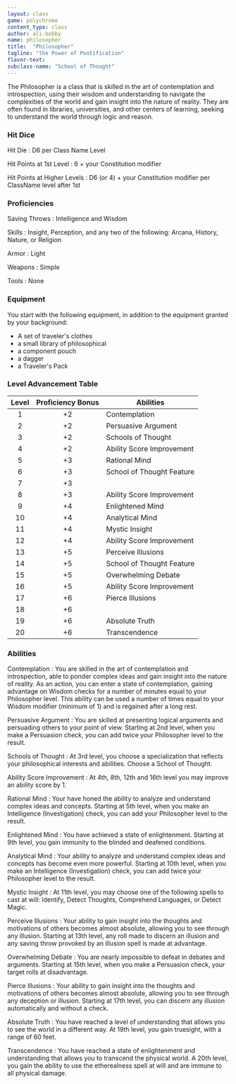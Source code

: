 ```yaml
---
layout: class
game: polychrome
content_type: class
author: ali-bobby
name: philosopher
title:  "Philosopher"
tagline: "the Power of Pontification"
flavor-text:
subclass-name: "School of Thought"
---
```


The Philosopher is a class that is skilled in the art of contemplation and introspection, using their wisdom and understanding to navigate the complexities of the world and gain insight into the nature of reality. They are often found in libraries, universities, and other centers of learning, seeking to understand the world through logic and reason.

### Hit Dice
Hit Die
: D6 per Class Name Level

Hit Points at 1st Level
: 6 + your Constitution modifier

Hit Points at Higher Levels
: D6 (or 4) + your Constitution modifier per ClassName level after 1st

### Proficiencies

Saving Throws
: Intelligence and Wisdom

Skills
: Insight, Perception, and any two of the following: Arcana, History, Nature, or Religion

Armor
: Light

Weapons
: Simple

Tools
: None

### Equipment
You start with the following equipment, in addition to the equipment granted by your background:
- A set of traveler's clothes
- a small library of philosophical
- a component pouch
- a dagger
- a Traveler's Pack

### Level Advancement Table

|Level |Proficiency Bonus   |	Abilities                 |
|:-----:|:-----------------:|---------------------------|
|1      |	+2                | Contemplation             |
|2      |	+2                |	Persuasive Argument       |
|3      |	+2                |	Schools of Thought        |
|4      |	+2                |	Ability Score Improvement |
|5      |	+3                |	Rational Mind             |
|6      |	+3                |	School of Thought Feature |
|7      |	+3                |	                          |
|8      |	+3                | Ability Score Improvement |
|9      |	+4                |	Enlightened Mind          |
|10     |	+4                |	Analytical Mind           |
|11     |	+4                |	Mystic Insight            |
|12     |	+4                |	Ability Score Improvement |
|13     |	+5                |	Perceive Illusions        |
|14     |	+5                |	School of Thought Feature |
|15     |	+5                |	Overwhelming Debate       |
|16     |	+5                |	Ability Score Improvement |
|17     |	+6                |	Pierce Illusions          |
|18     |	+6                |	                          |
|19     |	+6                |	Absolute Truth            |
|20     |	+6                |	Transcendence             |



### Abilities

Contemplation
: You are skilled in the art of contemplation and introspection, able to ponder complex ideas and gain insight into the nature of reality. As an action, you can enter a state of contemplation, gaining advantage on Wisdom checks for a number of minutes equal to your Philosopher level. This ability can be used a number of times equal to your Wisdom modifier (minimum of 1) and is regained after a long rest.

Persuasive Argument
: You are skilled at presenting logical arguments and persuading others to your point of view. Starting at 2nd level, when you make a Persuasion check, you can add twice your Philosopher level to the result.

Schools of Thought
: At 3rd level, you choose a specialization that reflects your philosophical interests and abilities. Choose a School of Thought.

Ability Score Improvement
: At 4th, 8th, 12th and 16th level you may improve an ability score by 1.

Rational Mind
: Your have honed the ability to analyze and understand complex ideas and concepts. Starting at 5th level, when you make an Intelligence (Investigation) check, you can add your Philosopher level to the result.

Enlightened Mind
: You have achieved a state of enlightenment. Starting at 9th level, you gain immunity to the blinded and deafened conditions.

Analytical Mind
: Your ability to analyze and understand complex ideas and concepts has become even more powerful. Starting at 10th level, when you make an Intelligence (Investigation) check, you can add twice your Philosopher level to the result.

Mystic Insight
: At 11th level, you may choose one of the following spells to cast at will: Identify, Detect Thoughts, Comprehend Languages, or Detect Magic.

Perceive Illusions
: Your ability to gain insight into the thoughts and motivations of others becomes almost absolute, allowing you to see through any illusion. Starting at 13th level, any roll made to discern an illusion and any saving throw provoked by an illusion spell is made at advantage.

Overwhelming Debate
: You are nearly impossible to defeat in debates and arguments. Starting at 15th level, when you make a Persuasion check, your target rolls at disadvantage.

Pierce Illusions
: Your ability to gain insight into the thoughts and motivations of others becomes almost absolute, allowing you to see through any deception or illusion. Starting at 17th level, you can discern any illusion automatically and without a check.

Absolute Truth
: You have reached a level of understanding that allows you to see the world in a different way. At 19th level, you gain truesight, with a range of 60 feet.

Transcendence
: You have reached a state of enlightenment and understanding that allows you to transcend the physical world. A 20th level, you gain the ability to use the etherealness spell at will and are immune to all physical damage.

